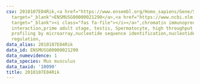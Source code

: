 ```yaml
---
csv: 2010107E04Rik,<a href="https://www.ensembl.org/Homo_sapiens/Gene/Summary?db=core;g=ENSMUSG00000021290"
  target="_blank">ENSMUSG00000021290</a>,<a href="https://www.ncbi.nlm.nih.gov/pubmed/23834426"
  target="_blank"><i class="fas fa-file"></i></a>",chromatin immunoprecipitation assay,direct
  interaction,prime adult stage, testis, Spermatocyte, high throughput transcription
  profiling by microarray,nucleotide sequence identification,nucleotide sequence identification,transcriptional
  regulation,
data_alias: 2010107E04Rik
data_id: ENSMUSG00000021290
data_numevidence: 1
data_species: Mus musculus
data_taxid: '10090'
title: 2010107E04Rik
---
```

